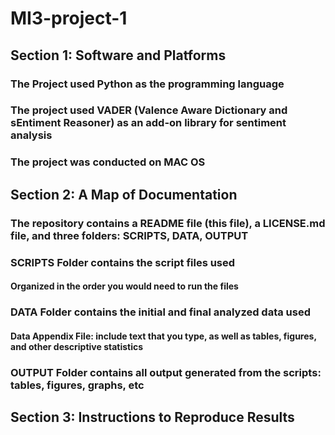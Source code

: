 # MI3-project-1

## Section 1: Software and Platforms
### The Project used Python as the programming language
### The project used VADER (Valence Aware Dictionary and sEntiment Reasoner) as an add-on library for sentiment analysis
### The project was conducted on MAC OS

## Section 2: A Map of Documentation
### The repository contains a README file (this file), a LICENSE.md file, and three folders: SCRIPTS, DATA, OUTPUT
### SCRIPTS Folder contains the script files used
  #### Organized in the order you would need to run the files 
### DATA Folder contains the initial and final analyzed data used
  #### Data Appendix File: include text that you type, as well as tables, figures, and other descriptive statistics
### OUTPUT Folder contains all output generated from the scripts: tables, figures, graphs, etc

## Section 3: Instructions to Reproduce Results
